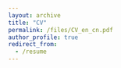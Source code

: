 ```yaml
---
layout: archive
title: "CV"
permalink: /files/CV_en_cn.pdf
author_profile: true
redirect_from:
  - /resume
---
```

